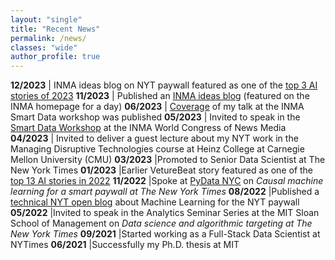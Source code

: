 ```yaml
---
layout: "single"
title: "Recent News"
permalink: /news/
classes: "wide"
author_profile: true
---
```


**12/2023** | INMA ideas blog on NYT paywall featured as one of the [top 3 AI stories of 2023](https://www.inma.org/blogs/Editors-Inbox/post.cfm/inma-s-top-11-stories-from-2023-focus-on-subscriber-strategies-and-ai)
**11/2023** | Published an [INMA ideas blog](https://www.inma.org/blogs/ideas/post.cfm/new-york-times-uses-machine-learning-to-create-a-smarter-paywall) (featured on the INMA homepage for a day)
**06/2023** | [Coverage](https://www.inma.org/blogs/smart-data-initiative/post.cfm/3-themes-emerge-as-media-leaders-share-their-data-journey) of my talk at the INMA Smart Data workshop was published
**05/2023** | Invited to speak in the [Smart Data Workshop](https://www.inma.org/modules/event/2023WorldCongress/smart-data-workshop.html#session3) at the INMA World Congress of News Media
**04/2023** | Invited to deliver a guest lecture about my NYT work in the Managing Disruptive Technologies course at Heinz College at Carnegie Mellon University (CMU)
**03/2023** |Promoted to Senior Data Scientist at The New York Times
**01/2023** |Earlier VetureBeat story featured as one of the [top 13 AI stories in 2022](https://venturebeat.com/ai/my-13-favorite-ai-stories-in-2022-the-ai-beat/)
**11/2022** |Spoke at [PyData NYC](https://www.youtube.com/watch?v=6CmS96K6-EE) on *Causal machine learning for a smart paywall at The New York Times*
**08/2022** |Published a [technical NYT open blog](https://open.nytimes.com/how-the-new-york-times-uses-machine-learning-to-make-its-paywall-smarter-e5771d5f46f8) about Machine Learning for the NYT paywall
**05/2022** |Invited to speak in the Analytics Seminar Series at the MIT Sloan School of Management on *Data science and algorithmic targeting at The New York Times*
**09/2021** |Started working as a Full-Stack Data Scientist at NYTimes
**06/2021** |Successfully my Ph.D. thesis at MIT